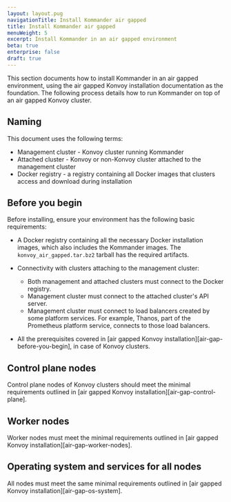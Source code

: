 ```yaml
---
layout: layout.pug
navigationTitle: Install Kommander air gapped
title: Install Kommander air gapped
menuWeight: 5
excerpt: Install Kommander in an air gapped environment
beta: true
enterprise: false
draft: true
---
```


<!-- markdownlint-disable MD018 MD025 MD007 MD030 MD032-->
This section documents how to install Kommander in an air gapped environment, using the air gapped Konvoy installation documentation as the foundation. The following process details how to run Kommander on top of an air gapped Konvoy cluster.

## Naming

This document uses the following terms:
- Management cluster - Konvoy cluster running Kommander
- Attached cluster - Konvoy or non-Konvoy cluster attached to the management cluster
- Docker registry - a registry containing all Docker images that clusters access and download during installation

## Before you begin

Before installing, ensure your environment has the following basic requirements:

- A Docker registry containing all the necessary Docker installation images, which also includes the Kommander images. The `konvoy_air_gapped.tar.bz2` tarball has the required artifacts.

- Connectivity with clusters attaching to the management cluster:
  - Both management and attached clusters must connect to the Docker registry.
  - Management cluster must connect to the attached cluster's API server.
  - Management cluster must connect to load balancers created by some platform services. For example, Thanos, part of the Prometheus platform service, connects to those load balancers.

- All the prerequisites covered in [air gapped Konvoy installation][air-gap-before-you-begin], in case of Konvoy clusters.

## Control plane nodes

Control plane nodes of Konvoy clusters should meet the minimal requirements outlined in [air gapped Konvoy installation][air-gap-control-plane].

## Worker nodes

Worker nodes must meet the minimal requirements outlined in [air gapped Konvoy installation][air-gap-worker-nodes].

## Operating system and services for all nodes

All nodes must meet the same minimal requirements outlined in [air gapped Konvoy installation][air-gap-os-system].
